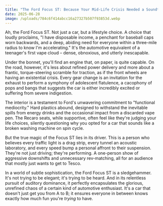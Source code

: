 ```yaml
---
title: "The Ford Focus ST: Because Your Mid-Life Crisis Needed a Soundtrack"
date: 2025-06-28
image: /uploads/784c6f414abcc16a27327b507f93853d.webp
---
```


Ah, the Ford Focus ST. Not just a car, but a lifestyle choice. A choice that loudly proclaims, "I have disposable income, a penchant for baseball caps worn backwards, and a deep, abiding need for everyone within a three-mile radius to know I'm accelerating." It's the automotive equivalent of a teenager's first vape cloud – dense, obnoxious, and utterly inescapable.

Under the bonnet, you'll find an engine that, on paper, is quite capable. On the road, however, it's less about refined power delivery and more about a frantic, torque-steering scramble for traction, as if the front wheels are having an existential crisis. Every gear change is an invitation for the exhaust to perform a symphony of adolescent flatulence, a cacophony of pops and bangs that suggests the car is either incredibly excited or suffering from severe indigestion.

The interior is a testament to Ford's unwavering commitment to "functional mediocrity." Hard plastics abound, designed to withstand the inevitable spills from energy drinks and the occasional impact from a discarded vape pen. The Recaro seats, while supportive, often feel like they're judging your life choices, silently questioning why you opted for a car that sounds like a broken washing machine on spin cycle.

But the true magic of the Focus ST lies in its driver. This is a person who believes every traffic light is a drag strip, every tunnel an acoustic laboratory, and every speed bump a personal affront to their suspension. They're not just driving; they're performing. A one-person show of aggressive downshifts and unnecessary rev-matching, all for an audience that mostly just wants to get to Tesco.

In a world of subtle sophistication, the Ford Focus ST is a sledgehammer. It's not trying to be elegant; it's trying to be heard. And in its relentless pursuit of auditory dominance, it perfectly encapsulates the glorious, unrefined chaos of a certain kind of automotive enthusiast. It's a car that doesn't just get you from A to B; it ensures everyone in between knows exactly how much fun you're *trying* to have.